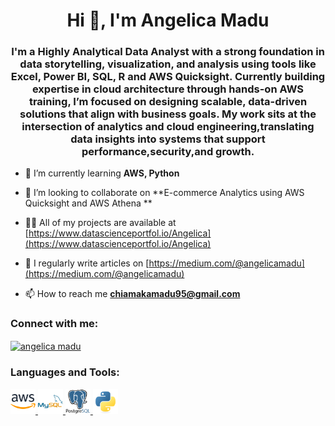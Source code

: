 <h1 align="center">Hi 👋, I'm Angelica Madu</h1>
<h3 align="center">I'm a Highly Analytical Data Analyst with a strong foundation in data storytelling, visualization, and analysis using tools like Excel, Power BI, SQL, R and AWS Quicksight. Currently building expertise in cloud architecture through hands-on AWS training, I’m focused on designing scalable, data-driven solutions that align with business goals. My work sits at the intersection of analytics and cloud engineering,translating data insights into systems that support performance,security,and growth.</h3>

- 🌱 I’m currently learning **AWS, Python**

- 👯 I’m looking to collaborate on **E-commerce Analytics using AWS Quicksight and AWS Athena **

- 👨‍💻 All of my projects are available at [https://www.datascienceportfol.io/Angelica](https://www.datascienceportfol.io/Angelica)

- 📝 I regularly write articles on [https://medium.com/@angelicamadu](https://medium.com/@angelicamadu)

- 📫 How to reach me **chiamakamadu95@gmail.com**

<h3 align="left">Connect with me:</h3>
<p align="left">
<a href="https://linkedin.com/in/angelica madu" target="blank"><img align="center" src="https://raw.githubusercontent.com/rahuldkjain/github-profile-readme-generator/master/src/images/icons/Social/linked-in-alt.svg" alt="angelica madu" height="30" width="40" /></a>
</p>

<h3 align="left">Languages and Tools:</h3>
<p align="left"> <a href="https://aws.amazon.com" target="_blank" rel="noreferrer"> <img src="https://raw.githubusercontent.com/devicons/devicon/master/icons/amazonwebservices/amazonwebservices-original-wordmark.svg" alt="aws" width="40" height="40"/> </a> <a href="https://www.mysql.com/" target="_blank" rel="noreferrer"> <img src="https://raw.githubusercontent.com/devicons/devicon/master/icons/mysql/mysql-original-wordmark.svg" alt="mysql" width="40" height="40"/> </a> <a href="https://www.postgresql.org" target="_blank" rel="noreferrer"> <img src="https://raw.githubusercontent.com/devicons/devicon/master/icons/postgresql/postgresql-original-wordmark.svg" alt="postgresql" width="40" height="40"/> </a> <a href="https://www.python.org" target="_blank" rel="noreferrer"> <img src="https://raw.githubusercontent.com/devicons/devicon/master/icons/python/python-original.svg" alt="python" width="40" height="40"/> </a> </p>


